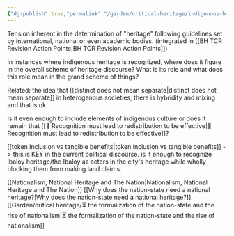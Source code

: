 ```yaml
---
{"dg-publish":true,"permalink":"/garden/critical-heritage/indigenous-heritage-vs-national-heritage/","created":"2024-07-04T10:02:56.000+08:00","updated":"2025-03-31T14:44:33.024+08:00"}
---
```


Tension inherent in the determination of "heritage" following guidelines set by international, national or even academic bodies. (integrated in [[BH TCR Revision Action Points\|BH TCR Revision Action Points]])

In instances where indigenous heritage is recognized, where does it figure in the overall scheme of heritage discourse? What is its role and what does this role mean in the grand scheme of things? 

Related: the idea that [[distinct does not mean separate\|distinct does not mean separate]] in heterogenous societies; there is hybridity and mixing and that is ok.

Is it even enough to include elements of indigenous culture or does it remain that [[🫚 Recognition must lead to redistribution to be effective\|🫚 Recognition must lead to redistribution to be effective]]? 

[[token inclusion vs tangible benefits\|token inclusion vs tangible benefits]] -> this is KEY in the current political discourse. is it enough to recognize Ibaloy heritage/the Ibaloy as actors in the city's heritage while wholly blocking them from making land claims.

[[Nationalism, National Heritage and The Nation\|Nationalism, National Heritage and The Nation]]
[[Why does the nation-state need a national heritage?\|Why does the nation-state need a national heritage?]]
[[Garden/critical heritage/⏳ the formalization of the nation-state and the rise of nationalism\|⏳ the formalization of the nation-state and the rise of nationalism]]



